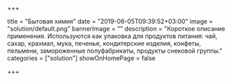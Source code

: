 +++

title = "Бытовая химия"
date = "2019-06-05T09:39:52+03:00"
image = "solution/default.png"
bannerImage = ""
description = "Короткое описание применения. Используются как упаковка для продуктов питания: чай, сахар, крахмал, мука, печенье, кондитерские изделия, конфеты, пельмени, замороженные полуфабрикаты, продукты снековой группы."
categories = ["solution"]
showOnHomePage = false

+++